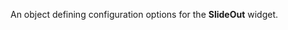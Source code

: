 
<!--shortDescription-->
An object defining configuration options for the **SlideOut** widget.
<!--/shortDescription-->

<!--fullDescription-->

<!--/fullDescription-->